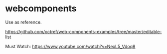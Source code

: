 # webcomponents

Use as reference.

https://github.com/octref/web-components-examples/tree/master/editable-list

Must Watch:
https://www.youtube.com/watch?v=NexL5_Vdoq8